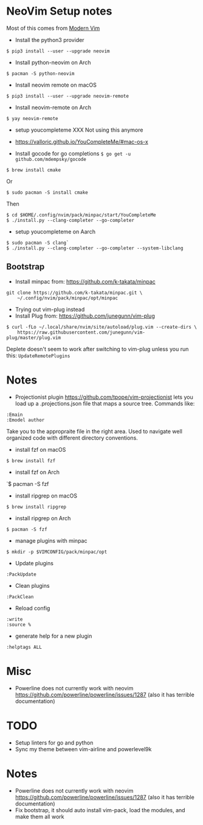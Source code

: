 # NeoVim Setup notes
Most of this comes from [Modern Vim](https://pragprog.com/book/modvim/modern-vim)

* Install the python3 provider

`$ pip3 install --user --upgrade neovim`

* Install python-neovim on Arch

`$ pacman -S python-neovim`

* Install neovim remote on macOS

`$ pip3 install --user --upgrade neovim-remote`

* Install neovim-remote on Arch

`$ yay neovim-remote`

* setup youcompleteme
XXX Not using this anymore
* https://valloric.github.io/YouCompleteMe/#mac-os-x

* Install gocode for go completions
`$ go get -u github.com/mdempsky/gocode`

`$ brew install cmake`

Or

`$ sudo pacman -S install cmake`

Then
```
$ cd $HOME/.config/nvim/pack/minpac/start/YouCompleteMe
$ ./install.py --clang-completer --go-completer
```

* setup youcompleteme on Aarch
```
$ sudo pacman -S clang`
$ ./install.py --clang-completer --go-completer --system-libclang
```

## Bootstrap
* Install minpac from: https://github.com/k-takata/minpac
```
git clone https://github.com/k-takata/minpac.git \
    ~/.config/nvim/pack/minpac/opt/minpac
```

* Trying out vim-plug instead
* Install Plug from: https://github.com/junegunn/vim-plug
```
$ curl -fLo ~/.local/share/nvim/site/autoload/plug.vim --create-dirs \
    https://raw.githubusercontent.com/junegunn/vim-plug/master/plug.vim
```
Deplete doesn't seem to work after switching to vim-plug unless you run this:
`
UpdateRemotePlugins
`

# Notes

* Projectionist plugin
https://github.com/tpope/vim-projectionist
lets you load up a .projections.json file that maps a source tree.
Commands like:
```
:Emain
:Emodel author
```
Take you to the appropraite file in the right area. Used to navigate well organized 
code with different directory conventions.

* install fzf on macOS

`$ brew install fzf`

* install fzf on Arch

`$ pacman -S fzf

* install ripgrep on macOS

`$ brew install ripgrep`

* install ripgrep on Arch

`$ pacman -S fzf`

* manage plugins with minpac

`$ mkdir -p $VIMCONFIG/pack/minpac/opt`

* Update plugins

`:PackUpdate`

* Clean plugins

`:PackClean`

* Reload config
```
:write
:source %
```

* generate help for a new plugin

`:helptags ALL`

# Misc
* Powerline does not currently work with neovim https://github.com/powerline/powerline/issues/1287 (also it has terrible documentation)

# TODO
* Setup linters for go and python
* Sync my theme between vim-airline and powerlevel9k

# Notes
* Powerline does not currently work with neovim https://github.com/powerline/powerline/issues/1287 (also it has terrible documentation)
* Fix bootstrap, it should auto install vim-pack, load the modules, and make them all work
